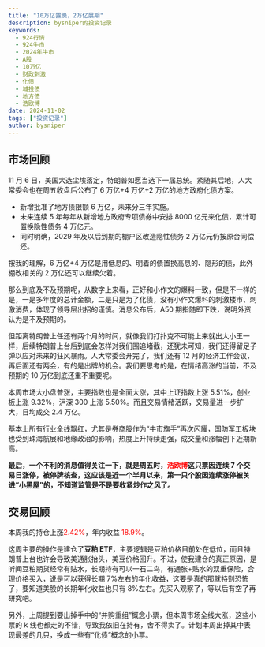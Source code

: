 ```yaml
---
title: "10万亿置换，2万亿展期"
description: bysniper的投资记录
keywords:
  - 924行情
  - 924牛市
  - 2024年牛市
  - A股
  - 10万亿
  - 财政刺激
  - 化债
  - 城投债
  - 地方债
  - 浩欧博
date: 2024-11-02
tags: ["投资记录"]
author: bysniper
---
```


## 市场回顾

11 月 6 日，美国大选尘埃落定，特朗普如愿当选下一届总统。紧随其后地，人大常委会也在周五收盘后公布了 6 万亿+4 万亿+2 万亿的地方政府化债方案。

- 新增批准了地方债限额 6 万亿，未来分三年实施。
- 未来连续 5 年每年从新增地方政府专项债券中安排 8000 亿元来化债，累计可置换隐性债务 4 万亿元。
- 同时明确，2029 年及以后到期的棚户区改造隐性债务 2 万亿元仍按原合同偿还。

按我的理解，6 万亿+4 万亿是用低息的、明着的债置换高息的、隐形的债，此外棚改相关的 2 万亿还可以继续欠着。

那么到底及不及预期呢，从数字上来看，正好和小作文的爆料一致，但是不一样的是，一是多年度的总计金额，二是只是为了化债，没有小作文爆料的刺激楼市、刺激消费，体现了领导层出招的谨慎。消息公布后，A50 期指随即下跌，说明外资认为是不及预期的。

但距离特朗普上任还有两个月的时间，就像我们打扑克不可能上来就出大小王一样，后续特朗普上台后到底会怎样对我们围追堵截，还犹未可知，我们还得留足子弹以应对未来的狂风暴雨。人大常委会开完了，我们还有 12 月的经济工作会议，再后面还有两会，有的是出牌的机会。我们要思考的是，在情绪高涨的当前，不及预期的 10 万亿到底还重不重要呢。

本周市场大小盘普涨，主要指数也是全面大涨，其中上证指数上涨 5.51%，创业板上涨 9.32%，沪深 300 上涨 5.50%。而且交易情绪活跃，交易量进一步扩大，日均成交 2.4 万亿。

基本上所有行业全线飘红，尤其是券商股作为“牛市旗手”再次闪耀，国防军工板块也受到珠海航展和地缘政治的影响，热度上升持续走强，成交量和涨幅创下近期新高。

**最后，一个不利的消息值得关注一下，就是周五时，<font color=red>浩欧博</font>这只票因连续 7 个交易日涨停，被停牌核查，这应该是近一个半月以来，第一只个股因连续涨停被关进“小黑屋”的，不知道监管是不是要收紧炒作之风了。**

## 交易回顾

本周我的持仓上涨<font color=red>2.42%</font>，年内收益 <font color=red>18.9%</font>。

这周主要的操作是建仓了**豆粕 ETF**，主要逻辑是豆粕价格目前处在低位，而且特朗普上台也许会导致美通胀抬头，美豆价格回升。不过，使我建仓的真正原因，是听闻豆粕期货经常有贴水，长期持有可以一石二鸟，有通胀+贴水的双重保险，合理价格买入，说是可以获得长期 7%左右的年化收益，这要是真的那就特别恐怖了，要知道美股的长期年化收益也只有 8%左右。先买入观察了，等以后有空了再研究吧。

另外，上周提到要出掉手中的“并购重组”概念小票，但本周市场全线大涨，这些小票的 k 线也都走的不错，导致我依旧在持有，舍不得卖了。计划本周出掉其中表现最差的几只，换成一些有“化债”概念的小票。
